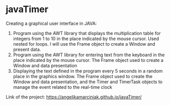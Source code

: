 # javaTimer
Creating a graphical user interface in JAVA:
1. Program using the AWT library that displays the multiplication table for integers from 1 to 10 in the place indicated by the mouse cursor. Used
nested for loops. I will use the Frame object to create a Window and present data.
2. Program using the AWT library for entering text from the keyboard in the place indicated by the mouse cursor. The Frame object used to create a Window and data presentation
3. Displaying the text defined in the program every 5 seconds in a random place in the graphics window. The Frame object used to create the Window and data presentation, and the Timer and TimerTask objects to manage the event related to the real-time clock

Link of the project: https://angelikamarciniak.github.io/javaTimer/
